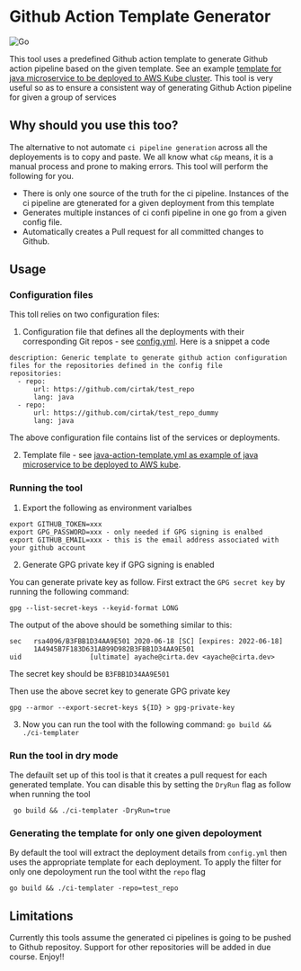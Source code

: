 # Github Action Template Generator
![Go](https://github.com/akhettar/ci-templater/workflows/Go/badge.svg)

This tool uses a predefined Github action template to generate Github action pipeline based on the given template. See an example [template for java microservice to be deployed to AWS Kube cluster](templates/java-template.yml). This tool is very useful so as to ensure a consistent way of generating Github Action pipeline for given a group of services


## Why should you use this too?

The alternative to not automate `ci pipeline generation` across all the deployements is to copy and paste. We all know what `c&p` means, it is a manual process and prone to making errors. This tool will perform the following for you.

* There is only one source of the truth for the ci pipeline. Instances of the ci pipeline are gtenerated for a given deployment from this template
* Generates multiple instances of ci confi pipeline in one go from a given config file.
* Automatically creates a Pull request for all committed changes to Github.


## Usage

### Configuration files
This toll relies on two configuration files: 

1. Configuration file that defines all the deployments with their corresponding Git repos - see [config.yml](config.yml). Here is a snippet a code

```
description: Generic template to generate github action configuration files for the repositories defined in the config file
repositories:
  - repo:
      url: https://github.com/cirtak/test_repo
      lang: java
  - repo:
      url: https://github.com/cirtak/test_repo_dummy
      lang: java   
```      

The above configuration file contains list of the services or deployments.


2. Template file - see [java-action-template.yml as example of java microservice to be deployed to AWS kube](templates/java-action-template.yml).


### Running the tool

1. Export the following as environment varialbes

```
export GITHUB_TOKEN=xxx
export GPG_PASSWORD=xxx - only needed if GPG signing is enalbed
export GITHUB_EMAIL=xxx - this is the email address associated with your github account
```

2. Generate GPG private key if GPG signing is enabled

You can generate private key as follow. First extract the `GPG secret key` by running the following command: 

`gpg --list-secret-keys --keyid-format LONG`

The output of the above should be something similar to this:

```
sec   rsa4096/B3FBB1D34AA9E501 2020-06-18 [SC] [expires: 2022-06-18]
      1A4945B7F183D631AB99D982B3FBB1D34AA9E501
uid                 [ultimate] ayache@cirta.dev <ayache@cirta.dev>
```

The secret key should be `B3FBB1D34AA9E501`


Then use the above secret key to generate GPG private key

```
gpg --armor --export-secret-keys ${ID} > gpg-private-key 
```

3. Now you can run the tool with the following command: `go build && ./ci-templater`


### Run the tool in dry mode

The defauilt set up of this tool is that it creates a pull request for each generated template. You can disable this by setting the `DryRun` flag as follow when running the tool

` go build && ./ci-templater -DryRun=true`


### Generating the template for only one given depoloyment

By default the tool will extract the deployment details from `config.yml` then uses the appropriate template for each deployment. To apply the filter for only one depoloyment run the tool witht the `repo` flag

`go build && ./ci-templater -repo=test_repo`


## Limitations

Currently this tools assume the generated ci pipelines is going to be pushed to Github repositoy. Support for other repositories will be added in due course. Enjoy!!



